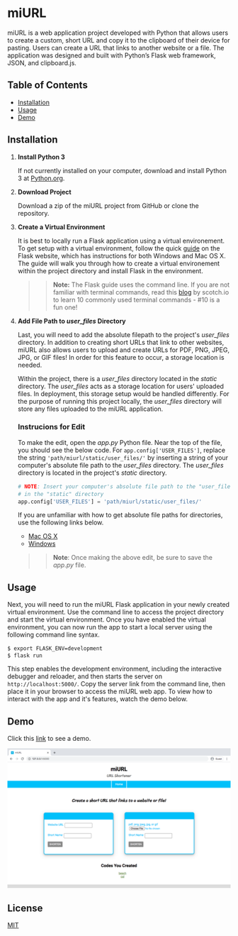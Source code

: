# miURL

miURL is a web application project developed with Python that allows users to create a custom, 
short URL and copy it to the clipboard of their device for pasting. Users can create
a URL that links to another website or a file. The application was designed and built with 
Python’s Flask web framework, JSON, and clipboard.js. 


## Table of Contents

* [Installation](https://github.com/t-mcneal/miurl/blob/master/README.md#installation)
* [Usage](https://github.com/t-mcneal/miurl/blob/master/README.md#usage)
* [Demo](https://github.com/t-mcneal/miurl/blob/master/README.md#demo)


## Installation

1. **Install Python 3**

    If not currently installed on your computer, download and install Python 3 at [Python.org](https://www.python.org/downloads/).

2. **Download Project**

    Download a zip of the miURL project from GitHub or clone the repository.

3. **Create a Virtual Environment**

    It is best to locally run a Flask application using a virtual environement. To get setup with a virtual 
    environment, follow the quick [guide](https://flask.palletsprojects.com/en/1.1.x/installation/#installation) 
    on the Flask website, which has instructions for both Windows and Mac OS X. The guide will walk you through 
    how to create a virtual environement within the project directory and install Flask in the environment. 
    
    >> **Note:** The Flask guide uses the command line. If you are not familiar with terminal commands, read this 
    >> [blog](https://scotch.io/bar-talk/10-need-to-know-mac-terminal-commands) by scotch.io to learn 10 commonly
    >> used terminal commands - #10 is a fun one!

4. **Add File Path to *user_files* Directory**

    Last, you will need to add the absolute filepath to the project's *user_files* directory. In addition to creating
    short URLs that link to other websites, miURL also allows users to upload and create URLs for PDF, PNG, JPEG, 
    JPG, or GIF files! In order for this feature to occur, a storage location is needed.

    Within the project, there is a *user_files* directory located in the *static* directory. The *user_files* 
    acts as a storage location for users' uploaded files. In deployment, this storage setup would be handled 
    differently. For the purpose of running this project locally, the *user_files* directory will store 
    any files uploaded to the miURL application.

    ### Instrucions for Edit

    To make the edit, open the *app.py* Python file. Near the top of the file, you should see the below code.
    For `app.config['USER_FILES']`, replace the string `'path/miurl/static/user_files/'` by inserting a string
    of your computer's absolute file path to the *user_files* directory. The *user_files* directory is located 
    in the project's *static* directory.

    ```python 
    # NOTE: Insert your computer's absolute file path to the "user_files" directory located 
    # in the "static" directory
    app.config['USER_FILES'] = 'path/miurl/static/user_files/'
    ```

    If you are unfamiliar with how to get absolute file paths for directories, use the following links below.

    * [Mac OS X](https://macpaw.com/how-to/get-file-path-mac)
    * [Windows](https://www.sony.com/electronics/support/articles/00015251)

    >> **Note**: Once making the above edit, be sure to save the *app.py* file.


## Usage

Next, you will need to run the miURL Flask application in your newly created virtual environment.
Use the command line to access the project directory and start the virtual environment. Once you have
enabled the virtual environment, you can now run the app to start a local server using the 
following command line syntax.

```
$ export FLASK_ENV=development
$ flask run
```

This step enables the development environment, including the interactive debugger and reloader, and then starts the server on `http://localhost:5000/`. Copy the server link from the command line, then place it in your browser to access the miURL web app. To view how to interact with the app and it's features, watch the demo below.


## Demo

Click this [link](https://youtu.be/arbSqG113i0) to see a demo.

![miURL Screenshot](https://github.com/t-mcneal/miurl/blob/master/readme_images/miurl_screenshot.png)


## License

[MIT](https://choosealicense.com/licenses/mit/)























